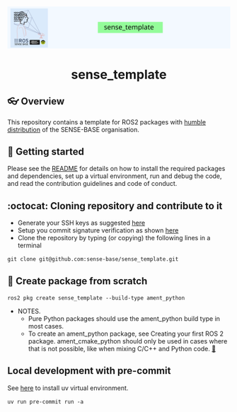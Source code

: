 <div style="text-align: center;" align="center">
  <img src="docs/figs/sense_template.svg" alt="" width="800"/>
  <h1> sense_template </h1>
</div>

## :eyeglasses: Overview
This repository contains a template for ROS2 packages with [humble distribution](https://docs.ros.org/en/rolling/Releases.html#list-of-distributions) of the SENSE-BASE organisation.


## :school_satchel: Getting started
Please see the [README](https://github.com/sense-base/.github/blob/main/profile/README.md) for details on how to install the required packages and dependencies, set up a virtual environment, run and debug the code, and read the contribution guidelines and code of conduct.

## :octocat: Cloning repository and contribute to it
* Generate your SSH keys as suggested [here](https://docs.github.com/en/github/authenticating-to-github/generating-a-new-ssh-key-and-adding-it-to-the-ssh-agent)
* Setup you commit signature verification as shown [here](https://docs.github.com/en/authentication/managing-commit-signature-verification/about-commit-signature-verification#ssh-commit-signature-verification)
* Clone the repository by typing (or copying) the following lines in a terminal
```
git clone git@github.com:sense-base/sense_template.git
```

## :nut_and_bolt: Create package from scratch
```
ros2 pkg create sense_template --build-type ament_python
```
* NOTES.
  * Pure Python packages should use the ament_python build type in most cases. 
  * To create an ament_python package, see Creating your first ROS 2 package. ament_cmake_python should only be used in cases where that is not possible, like when mixing C/C++ and Python code. [:link:](https://docs.ros.org/en/humble/How-To-Guides/Ament-CMake-Python-Documentation.html#ament-cmake-python-user-documentation)

## Local development with pre-commit
See [here](https://github.com/sense-base/.github/tree/main/profile#using-uv) to install uv virtual environment.
```
uv run pre-commit run -a
```